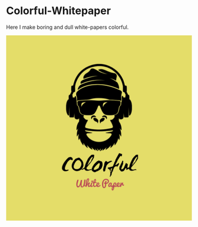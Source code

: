 # Colorful-Whitepaper
Here I make boring and dull white-papers colorful.

![](https://github.com/alijnmerchant21/Colorful-Whitepaper/blob/main/assets/img/img.jpeg)
